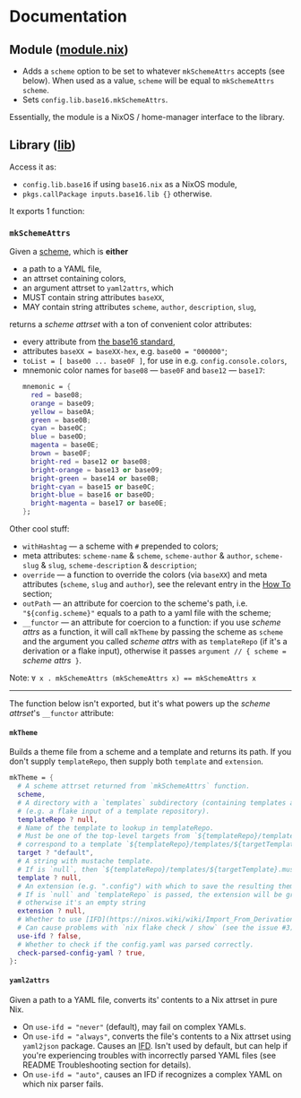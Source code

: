 # Documentation

## Module ([module.nix](module.nix))

- Adds a `scheme` option to be set to whatever `mkSchemeAttrs` accepts (see below).
  When used as a value, `scheme` will be equal to `mkSchemeAttrs scheme`.
- Sets `config.lib.base16.mkSchemeAttrs`.

Essentially, the module is a NixOS / home-manager interface to the library.

## Library ([lib](lib/default.nix))

Access it as:
- `config.lib.base16` if using `base16.nix` as a NixOS module,
- `pkgs.callPackage inputs.base16.lib {}` otherwise.

It exports 1 function:

### `mkSchemeAttrs`

Given a [scheme](https://github.com/base16-project/home/blob/main/builder.md#schemes-repository),
which is **either**
- a path to a YAML file,
- an attrset containing colors,
- an argument attrset to `yaml2attrs`,
which
- MUST contain string attributes `baseXX`,
- MAY contain string attributes `scheme`, `author`, `description`, `slug`,


returns a _scheme attrset_ with a ton of convenient color attributes:

- every attribute from [the base16 standard](https://github.com/base16-project/base16/blob/main/builder.md#template-variables),
- attributes `baseXX = baseXX-hex`, e.g. `base00 = "000000"`;
- `toList = [ base00 ... base0F ]`, for use in e.g. `config.console.colors`,
- mnemonic color names for `base08` — `base0F` and `base12` — `base17`:
  ```nix
  mnemonic = {
    red = base08;
    orange = base09;
    yellow = base0A;
    green = base0B;
    cyan = base0C;
    blue = base0D;
    magenta = base0E;
    brown = base0F;
    bright-red = base12 or base08;
    bright-orange = base13 or base09;
    bright-green = base14 or base0B;
    bright-cyan = base15 or base0C;
    bright-blue = base16 or base0D;
    bright-magenta = base17 or base0E;
  };
  ```

Other cool stuff:
- `withHashtag` — a scheme with `#` prepended to colors;
- meta attributes: `scheme-name` & `scheme`, `scheme-author` & `author`, `scheme-slug` & `slug`, `scheme-description` & `description`;
- `override` — a function to override the colors (via `baseXX`)
  and meta attributes (`scheme`, `slug` and `author`), see the relevant entry in the [How To](README.md#-how-to) section;
- `outPath` — an attribute for coercion to the scheme's path, i.e. `"${config.scheme}"` equals to a path to a yaml file with the scheme;
- `__functor` — an attribute for coercion to a function: if you use _scheme attrs_ as a function, it will call `mkTheme` by passing the scheme as `scheme` and the argument you called _scheme attrs_ with as `templateRepo` (if it's a derivation or a flake input), otherwise it passes `argument // { scheme = `_scheme attrs_` }`.

Note: `∀ x . mkSchemeAttrs (mkSchemeAttrs x) == mkSchemeAttrs x`
</blockquote></details>

---

The function below isn't exported, but it's what powers up the _scheme attrset_'s `__functor` attribute:

#### `mkTheme`

Builds a theme file from a scheme and a template and returns its path.
If you don't supply `templateRepo`, then supply both `template` and `extension`.

```nix
mkTheme = {
  # A scheme attrset returned from `mkSchemeAttrs` function.
  scheme,
  # A directory with a `templates` subdirectory (containing templates and a `config.yaml` file)
  # (e.g. a flake input of a template repository).
  templateRepo ? null,
  # Name of the template to lookup in templateRepo.
  # Must be one of the top-level targets from `${templateRepo}/templates/config.yaml` and
  # correspond to a template `${templateRepo}/templates/${targetTemplate}.mustache`.
  target ? "default",
  # A string with mustache template.
  # If is `null`, then `${templateRepo}/templates/${targetTemplate}.mustache` is used.
  template ? null,
  # An extension (e.g. ".config") with which to save the resulting theme file.
  # If is `null` and `templateRepo` is passed, the extension will be grabbed from there,
  # otherwise it's an empty string
  extension ? null,
  # Whether to use [IFD](https://nixos.wiki/wiki/Import_From_Derivation) to parse yaml.
  # Can cause problems with `nix flake check / show` (see the issue #3).
  use-ifd ? false,
  # Whether to check if the config.yaml was parsed correctly.
  check-parsed-config-yaml ? true,
}:
```

#### `yaml2attrs`

Given a path to a YAML file, converts its' contents to a Nix attrset in pure Nix.
- On `use-ifd = "never"` (default), may fail on complex YAMLs.
- On `use-ifd = "always"`, converts the file's contents to a Nix attrset using `yaml2json` package. Causes an [IFD](https://nixos.wiki/wiki/Import_From_Derivation). Isn't used by default, but can help if you're experiencing troubles with incorrectly parsed YAML files (see README Troubleshooting section for details).
- On `use-ifd = "auto"`, causes an IFD if recognizes a complex YAML on which nix parser fails.
